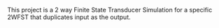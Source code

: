 This project is a 2 way Finite State Transducer Simulation for a specific 2WFST that duplicates input as the output. 
